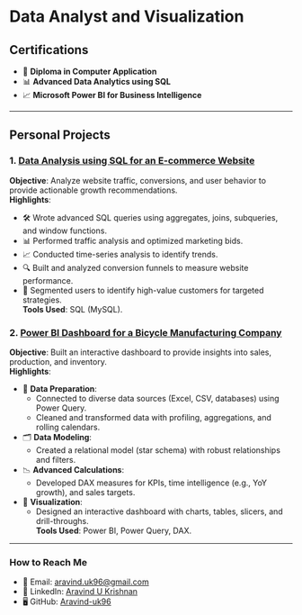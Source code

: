 # **Data Analyst and Visualization**

## **Certifications**
- 📜 **Diploma in Computer Application**  
- 📊 **Advanced Data Analytics using SQL**  
- 📈 **Microsoft Power BI for Business Intelligence**

---

## **Personal Projects**

### **1. [Data Analysis using SQL for an E-commerce Website](project1.md)**  
**Objective**: Analyze website traffic, conversions, and user behavior to provide actionable growth recommendations.  
**Highlights**:  
- 🛠 Wrote advanced SQL queries using aggregates, joins, subqueries, and window functions.  
- 📊 Performed traffic analysis and optimized marketing bids.  
- 📈 Conducted time-series analysis to identify trends.  
- 🔍 Built and analyzed conversion funnels to measure website performance.  
- 👥 Segmented users to identify high-value customers for targeted strategies.  
**Tools Used**: SQL (MySQL).  



### **2. [Power BI Dashboard for a Bicycle Manufacturing Company](project2.md)**  
**Objective**: Built an interactive dashboard to provide insights into sales, production, and inventory.  
**Highlights**:  
- 🔄 **Data Preparation**:  
  - Connected to diverse data sources (Excel, CSV, databases) using Power Query.  
  - Cleaned and transformed data with profiling, aggregations, and rolling calendars.  
- 🗂 **Data Modeling**:  
  - Created a relational model (star schema) with robust relationships and filters.  
- 📉 **Advanced Calculations**:  
  - Developed DAX measures for KPIs, time intelligence (e.g., YoY growth), and sales targets.  
- 🎨 **Visualization**:  
  - Designed an interactive dashboard with charts, tables, slicers, and drill-throughs.  
**Tools Used**: Power BI, Power Query, DAX.

---

### **How to Reach Me**
- 📧 Email: [aravind.uk96@gmail.com](mailto:aravind.uk96@gmail.com)  
- 💼 LinkedIn: [Aravind U Krishnan](https://www.linkedin.com/in/aravind-krishnan-22b3631b5/) 
- 🖥 GitHub: [Aravind-uk96](https://github.com/Aravind-uk96/portfolio.github.io)

